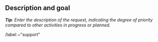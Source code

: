 ## Description and goal

_**Tip**: Enter the description of the request, indicating the degree of priority compared to other activities in progress or planned._

/label ~"support"
